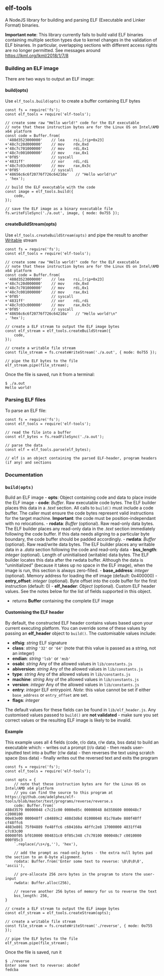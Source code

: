 elf-tools
---------

A NodeJS library for building and parsing ELF (Executable and Linker Format) binaries.

**Important note**: This library currently fails to build valid ELF binaries containing multiple section types due to kernel changes in the validation of ELF binaries. In particular, overlapping sections with different access rights are no longer permitted. See messages around https://lkml.org/lkml/2018/1/7/8

### Building an ELF image

There are two ways to output an ELF image:

#### build(opts)

Use `elf_tools.build(opts)` to create a buffer containing ELF bytes

    const fs = require('fs');
    const elf_tools = require('elf-tools');

    // create some raw "Hello world!" code for the ELF executable
    // note that these instruction bytes are for the Linux OS on Intel/AMD x64 platform
    const code = Buffer.from(
     '488d3523000000'    // lea    rsi,[rip+0x23]
    +'48c7c20d000000'    // mov    rdx,0xd
    +'48c7c701000000'    // mov    rdi,0x1
    +'48c7c001000000'    // mov    rax,0x1
    +'0f05'              // syscall
    +'4831ff'            // xor    rdi,rdi
    +'48c7c03c000000'    // mov    rax,0x3c
    +'0f05'              // syscall
    +'48656c6c6f20776f726c64210a'   // "Hello world!\n"
    , 'hex');

    // build the ELF executable with the code
    const image = elf_tools.build({
        code,
    });

    // save the ELF image as a binary executable file
    fs.writeFileSync('./a.out', image, { mode: 0o755 });

#### createBuildStream(opts)

Use `elf_tools.createBuildStream(opts)` and pipe the result to another [Writable](https://nodejs.org/api/stream.html#stream_writable_streams) stream

    const fs = require('fs');
    const elf_tools = require('elf-tools');

    // create some raw "Hello world!" code for the ELF executable
    // note that these instruction bytes are for the Linux OS on Intel/AMD x64 platform
    const code = Buffer.from(
     '488d3523000000'    // lea    rsi,[rip+0x23]
    +'48c7c20d000000'    // mov    rdx,0xd
    +'48c7c701000000'    // mov    rdi,0x1
    +'48c7c001000000'    // mov    rax,0x1
    +'0f05'              // syscall
    +'4831ff'            // xor    rdi,rdi
    +'48c7c03c000000'    // mov    rax,0x3c
    +'0f05'              // syscall
    +'48656c6c6f20776f726c64210a'   // "Hello world!\n"
    , 'hex');

    // create a ELF stream to output the ELF image bytes
    const elf_stream = elf_tools.createBuildStream({
        code,
    });

    // create a writable file stream
    const file_stream = fs.createWriteStream('./a.out', { mode: 0o755 });

    // pipe the ELF bytes to the file
    elf_stream.pipe(file_stream);

Once the file is saved, run it from a terminal:

    $ ./a.out
    Hello world!

### Parsing ELF files

To parse an ELF file:

    const fs = require('fs');
    const elf_tools = require('elf-tools');

    // read the file into a buffer
    const elf_bytes = fs.readFileSync('./a.out');

    // parse the data
    const elf = elf_tools.parse(elf_bytes);

    // elf is an object containing the parsed ELF-header, program headers (if any) and sections

### Documentation

### `build(opts)`

Build an ELF image - **opts**: Object containing code and data to place inside the ELF image - **code**: *Buffer*. Raw executable code bytes. The ELF builder places this data in a *.text* section. All calls to `build()` must include a code buffer. The caller must ensure the code bytes represent valid instructions for the target machine. **Important**: the code must be position-independant with no relocations. - **rodata**: *Buffer* (optional). Raw read-only data bytes. The ELF builder places any read-only data in the *.text* section immediately following the code buffer. If this data needs aligning to a particular byte boundary, the code buffer should be padded accordingly. - **rwdata**: *Buffer* (optional). Raw read/write data bytes. The ELF builder places any writable data in a *.data* section following the code and read-only data - **bss\_length**: *integer* (optional). Length of uninitialised (writable) data bytes. The ELF builder locates this data after the rwdata buffer. Although the data is “uninitialized” (because it takes up no space in the ELF image), when the image is run, this section is always zero-filled. - **base\_address**: *integer* (optional). Memory address for loading the elf image (default: 0x400000) - **entry\_offset**: *integer* (optional). Byte offset into the code buffer for the first instruction (default: 0) - **elf\_header**: *Object* (optional). Custom ELF header values. See the notes below for the list of fields supported in this object.

-   returns **Buffer** containing the complete ELF image

#### Customising the ELF header

By default, the constructed ELF header contains values based upon your current executing platform. You can override some of these values by passing an **elf\_header** object to `build()`. The customisable values include:

-   **elfsig**: *string* ELF signature
-   **class**: *string* `'32'` or `'64'` (note that this value is passed as a string, not an integer)
-   **endian**: *string* `'lsb'` or `'msb'`
-   **osabi**: *string* Any of the allowed values in `lib/constants.js`
-   **abiversion**: *string* Any of the allowed values in `lib/constants.js`
-   **type**: *string* Any of the allowed values in `lib/constants.js`
-   **machine**: *string* Any of the allowed values in `lib/constants.js`
-   **version**: *integer* Any of the allowed values in `lib/constants.js`
-   **entry**: *integer* ELF entrypoint. *Note*: this value cannot be set if either `base_address` or `entry_offset` are set.
-   **flags**: *integer*

The default values for these fields can be found in `lib/elf_header.js`. Any customised values passed to `build()` are **not validated** - make sure you set correct values or the resulting ELF image is likely to be invalid.

#### Example

This example uses all 4 fields (code, r/o data, r/w data, bss data) to build an executable which: - writes out a prompt (r/o data) - then reads user-inputted text into a buffer (r/w data) - then reverses the text using scratch space (bss data) - finally writes out the reversed text and exits the program

    const fs = require('fs');
    const elf_tools = require('elf-tools');

    const opts = {
        // note that these instruction bytes are for the Linux OS on Intel/AMD x64 platform
        // you can find the source to this program at https://github.com/adelphes/elf-tools/blob/master/test/programs/reverse/reverse.s
        code: Buffer.from(`
    488d3579 00000048 c7c21c00 0000e85c 00000048 8d358600 000048c7 c2000100
    00e83e00 000048ff c84889c2 488d3d6d 01000048 01c78a0e 880f48ff cf48ffc6
    4883e801 75f04889 fe48ffc6 c604160a 48ffc2e8 17000000 4831ff48 c7c03c00
    00000f05 bf010000 004831c0 0f05c348 c7c70100 000048c7 c0010000 000f05c3
        `.replace(/\s+/g,''), 'hex'),
        
        // add the prompt as read-only bytes - the extra null bytes pad the section to an 8-byte alignment.
        rodata: Buffer.from('Enter some text to reverse: \0\0\0\0', 'ascii'),

        // pre-allocate 256 zero bytes in the program to store the user-input
        rwdata: Buffer.alloc(256),

        // reserve another 256 bytes of memory for us to reverse the text
        bss_length: 256,
    }

    // create a ELF stream to output the ELF image bytes
    const elf_stream = elf_tools.createStream(opts);

    // create a writable file stream
    const file_stream = fs.createWriteStream('./reverse', { mode: 0o755 });

    // pipe the ELF bytes to the file
    elf_stream.pipe(file_stream);

Once the file is saved, run it

    $ ./reverse
    Enter some text to reverse: abcdef
    fedcba
